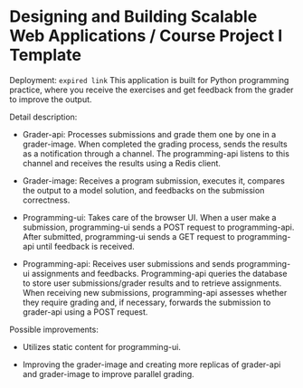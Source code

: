 # Designing and Building Scalable Web Applications / Course Project I Template

Deployment: `expired link`
This application is built for Python programming practice, where you receive the exercises and get feedback from the grader to improve the output.

Detail description:

- Grader-api:
  Processes submissions and grade them one by one in a grader-image. When completed the grading process, sends the results as a notification through a channel. The programming-api listens to this channel and receives the results using a Redis client.

- Grader-image: 
  Receives a program submission, executes it, compares the output to a model solution, and feedbacks on the submission correctness.

- Programming-ui:
  Takes care of the browser UI. When a user make a submission, programming-ui sends a POST request to programming-api. After submitted, programming-ui sends a GET request to programming-api until feedback is received.

- Programming-api:
  Receives user submissions and sends programming-ui assignments and feedbacks. Programming-api queries the database to store user submissions/grader results and to retrieve assignments. When receiving new submissions, programming-api assesses whether they require grading and, if necessary, forwards the submission to grader-api using a POST request.

Possible improvements:

+ Utilizes static content for programming-ui.
    
+ Improving the grader-image and creating more replicas of grader-api and grader-image to improve parallel grading.
